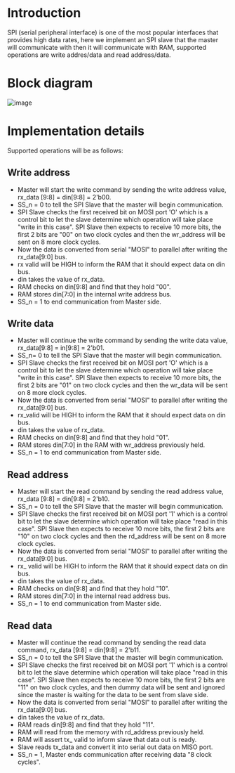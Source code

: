 # **Introduction**
SPI (serial peripheral interface) is one of the most popular interfaces that provides high data
rates, here we implement an SPI slave that the master will communicate with then it will
communicate with RAM, supported operations are write addres/data and read address/data.

# **Block diagram**
![image](https://github.com/user-attachments/assets/ef5fafb1-b19c-4ce3-aa83-b084140cc983)
# Implementation details
Supported operations will be as follows:
## Write address
- Master will start the write command by sending the write address value, rx_data [9:8] = din[9:8] = 2'b00.
- SS_n = 0 to tell the SPI Slave that the master will begin communication.
- SPI Slave checks the first received bit on MOSI port 'O' which is a control bit to let the slave determine which operation will take place "write in this case". SPI Slave then expects to receive 10 more bits, 
   the first 2 bits are "00" on two clock cycles and then the wr_address will be sent on 8 more clock cycles.
- Now the data is converted from serial "MOSI" to parallel after writing the rx_data[9:0] bus.
- rx valid will be HIGH to inform the RAM that it should expect data on din bus.
- din takes the value of rx_data.
- RAM checks on din[9:8] and find that they hold "00".
- RAM stores din[7:0] in the internal write address bus.
- SS_n = 1 to end communication from Master side.
## **Write data**
- Master will continue the write command by sending the write data value, rx_data[9:8] = in[9:8] = 2'b01.
- SS_n= 0 to tell the SPI Slave that the master will begin communication.
- SPI Slave checks the first received bit on MOSI port 'O' which is a control bit to let the slave determine which operation will take place "write in this case". SPI Slave then expects to receive 10 more bits, 
  the first 2 bits are "01" on two clock cycles and then the wr_data will be sent on 8 more clock cycles.
- Now the data is converted from serial "MOSI" to parallel after writing the rx_data[9:0] bus.
- rx_valid will be HIGH to inform the RAM that it should expect data on din bus.
- din takes the value of rx_data.
- RAM checks on din[9:8] and find that they hold "01".
- RAM stores din[7:0] in the RAM with wr_address previously held.
- SS_n = 1 to end communication from Master side.
## **Read address**
- Master will start the read command by sending the read address value, rx_data [9:8] = din[9:8] = 2'b10.
- SS_n = 0 to tell the SPI Slave that the master will begin communication.
- SPI Slave checks the first received bit on MOSI port '1' which is a control bit to let the slave determine which operation will take place "read in this case". SPI Slave then expects to receive 10 more bits, 
  the first 2 bits are "10" on two clock cycles and then the rd_address will be sent on 8 more clock cycles.
- Now the data is converted from serial "MOSI" to parallel after writing the rx_data[9:0] bus.
- rx_ valid will be HIGH to inform the RAM that it should expect data on din bus.
- din takes the value of rx_data.
- RAM checks on din[9:8] and find that they hold "10".
- RAM stores din[7:0] in the internal read address bus.
- SS_n = 1 to end communication from Master side.
## **Read data**
- Master will continue the read command by sending the read data command, rx_data [9:8] = din[9:8] = 2'b11.
- SS_n = 0 to tell the SPI Slave that the master will begin communication.
- SPI Slave checks the first received bit on MOSI port '1' which is a control bit to let the slave determine which operation will take place "read in this case". SPI Slave then expects to receive 10 more bits, 
  the first 2 bits are "11" on two clock cycles, and then dummy data will be sent and ignored since the master is waiting for the data to be sent from slave side.
- Now the data is converted from serial "MOSI" to parallel after writing the rx_data[9:0] bus.
- din takes the value of rx_data.
- RAM reads din[9:8] and find that they hold "11".
- RAM will read from the memory with rd_address previously held.
- RAM will assert tx_ valid to inform slave that data out is ready.
- Slave reads tx_data and convert it into serial out data on MISO port.
- SS_n = 1, Master ends communication after receiving data "8 clock cycles".


